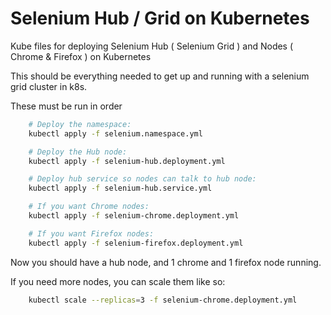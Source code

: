 

# Selenium Hub / Grid on Kubernetes
Kube files for deploying Selenium Hub ( Selenium Grid ) and Nodes ( Chrome & Firefox ) on Kubernetes

This should be everything needed to get up and running with a selenium grid cluster in k8s.

These must be run in order

```bash
	# Deploy the namespace:
	kubectl apply -f selenium.namespace.yml

	# Deploy the Hub node:
	kubectl apply -f selenium-hub.deployment.yml

	# Deploy hub service so nodes can talk to hub node:
	kubectl apply -f selenium-hub.service.yml

	# If you want Chrome nodes:
	kubectl apply -f selenium-chrome.deployment.yml

	# If you want Firefox nodes:
	kubectl apply -f selenium-firefox.deployment.yml
```

Now you should have a hub node, and 1 chrome and 1 firefox node running.

If you need more nodes, you can scale them like so:

```bash
	kubectl scale --replicas=3 -f selenium-chrome.deployment.yml
```

